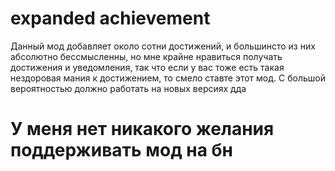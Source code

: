 # expanded achievement

Данный мод добавляет около сотни достижений, и большинсто из них абсолютно бессмысленны, но мне крайне нравиться получать достижения и уведомления, так что если у вас тоже есть такая нездоровая мания к достижением, то смело ставте этот мод. С большой вероятностью должно работать на новых версиях дда

# У меня нет никакого желания поддерживать мод на бн

